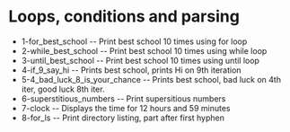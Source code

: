 # Loops, conditions and parsing
- 1-for_best_school -- Print best school 10 times using for loop
- 2-while_best_school -- Print best school 10 times using while loop
- 3-until_best_school -- Print best school 10 times using until loop
- 4-if_9_say_hi -- Prints best school, prints Hi on 9th iteration
- 5-4_bad_luck_8_is_your_chance -- Prints best school, bad luck on 4th iter, good luck 8th iter.
- 6-superstitious_numbers -- Print supersitious numbers
- 7-clock -- Displays the time for 12 hours and 59 minutes
- 8-for_ls -- Print directory listing, part after first hyphen
